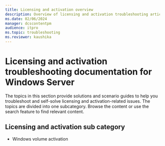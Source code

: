 ```yaml
---
title: Licensing and activation overview
description: Overview of licensing and activation troubleshooting articles for Windows Server.
ms.date: 02/06/2024
manager: dcscontentpm
audience: itpro
ms.topic: troubleshooting
ms.reviewer: kaushika
---
```

# Licensing and activation troubleshooting documentation for Windows Server

The topics in this section provide solutions and scenario guides to help you troubleshoot and self-solve licensing and activation-related issues. The topics are divided into one subcategory. Browse the content or use the search feature to find relevant content.

## Licensing and activation sub category

- Windows volume activation
